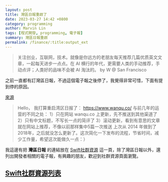 ```yaml
---
layout: post
title: 灣區日報重啟了
date: 2023-03-27 14:42 +0800
category: programming
author: Marvin Lin
tags: [程式開發, programming, 電子報]
summary: 灣區日報重啟
permalink: /finance/:title:output_ext
---
```


> 关注创业，互联网，技术。就像是你远方的老朋友每天推荐几篇优质英文文章，一起每天进步一点点。在 AI 横行的年代，更需要人类的手动推荐，手动点评；人类好的品味不会被 AI 淘汰的。 by W @ San Francisco

之前一直都有訂灣區日報，不過這個電子報之後停了，我覺得非常可惜，下面有提到停的原因。

[來源](https://wanqu.substack.com/p/2fc)

> Hello，
我打算重启湾区日报了：
https://www.wanqu.co/
与前几年的运营的不同之处：
1）只在网站 wanqu.co 上更新，先不推送到其他渠道了
2）只有中文标题，不写长一点的简评了
3）滚动更新，看到有意思的文章就在网站上推荐，不像以前那样集中5篇一次推送
上次从 2014 年做到了2018年，之后就没怎么更新了。这次简化一下发布的流程，节省时间，减少工作量，希望这次能做久一点：）

我這邊有把 **灣區日報** 的連結放在 [Swift社群資源](/swift-community/) 這一頁，除了灣區日報以外，還列出開發者相關的電子報，有興趣的朋友，歡迎到社群資源頁面瀏覽。

## [Swift社群資源列表](/swift-community/)